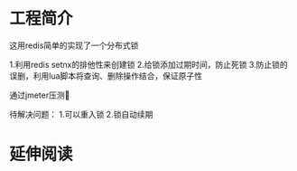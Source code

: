 # 工程简介

这用redis简单的实现了一个分布式锁

1.利用redis setnx的排他性来创建锁
2.给锁添加过期时间，防止死锁
3.防止锁的误删，利用lua脚本将查询、删除操作结合，保证原子性

通过jmeter压测:rocket:

待解决问题：
1.可以重入锁
2.锁自动续期
# 延伸阅读

